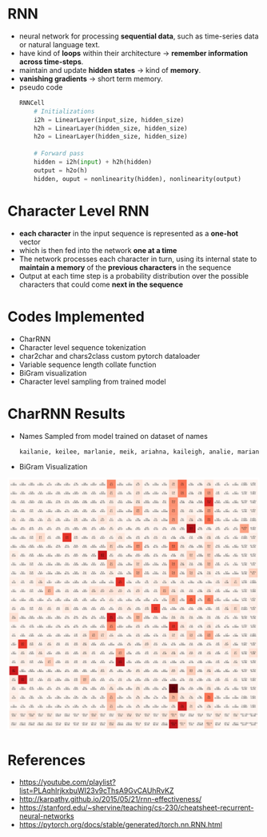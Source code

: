 # RNN
* neural network for processing **sequential data**, such as time-series data or natural language text. 
* have kind of **loops** within their architecture ->  **remember information across time-steps**. 
* maintain and update **hidden states** -> kind of **memory**.
* **vanishing gradients** -> short term memory.
* pseudo code
    ```python
    RNNCell
        # Initializations
        i2h = LinearLayer(input_size, hidden_size)
        h2h = LinearLayer(hidden_size, hidden_size)
        h2o = LinearLayer(hidden_size, hidden_size)

        # Forward pass
        hidden = i2h(input) + h2h(hidden)
        output = h2o(h)
        hidden, ouput = nonlinearity(hidden), nonlinearity(output)
    ```


# Character Level RNN
* **each character** in the input sequence is represented as a **one-hot** vector
* which is then fed into the network **one at a time**
* The network processes each character in turn, using its internal state to **maintain a memory** of the **previous characters** in the sequence
* Output at each time step is a probability distribution over the possible characters that could come **next in the sequence**

# Codes Implemented
* CharRNN
* Character level sequence tokenization
* char2char and chars2class custom pytorch dataloader
* Variable sequence length collate function
* BiGram visualization
* Character level sampling from trained model

# CharRNN Results
* Names Sampled from model trained on dataset of names
  ```python
  kailanie, keilee, marlanie, meik, ariahna, kaileigh, analie, mariana, aleah, million, kairon, mariamandri, malayaan, kiman, marielle, kaylin, arlis, kayline, anan, annalyn, alaina, kelanie, annika, analia, kennet, alice, alexa, alissa, arlen, kailon, andreya, kairo, kaisen, alissandra, michel, marlen, kairon, maryshia, alicia, michel, marylynn, analea, alexia, annabella, ariely, alexxa, arias, marlana, alanie, kingson, arianna, mikeem, alania, karlie, karin, kayla, kennadee, maken, kara, analeigh, analeigh, kayleen, alice, aryah, aliana, marlayah, alaysha, mila, maryanne, karina, karam, makeyla, aleaha, melia, arisha, alekai, alianna, aryaan, kelani, alisha, analisa, analia, kaileena, marlin, arlee, makariah, malayah, mikiyah, analeigha, malikai, kennede, alisandro, kaylin, andrey, aryna, andersen, kennesse, marielle, alaniel, analea
  ```
* BiGram Visualization
<p align="center">
  <img src="./assets/bigram.png">
</p>

# References
* https://youtube.com/playlist?list=PLAqhIrjkxbuWI23v9cThsA9GvCAUhRvKZ
* http://karpathy.github.io/2015/05/21/rnn-effectiveness/
* https://stanford.edu/~shervine/teaching/cs-230/cheatsheet-recurrent-neural-networks
* https://pytorch.org/docs/stable/generated/torch.nn.RNN.html